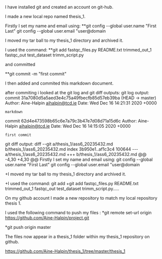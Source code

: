 I have installed git and created an account on git-hub.

I made a new local repo named thesis_1. 

Firstly I set my name and email using:
**git config --global user.name "First Last"
git config --global user.email "user@domain

I moved my tar ball to my thesis_1 directory and archived it.

I used the command:
**git add fastqc_files.py README.txt trimmed_out_1 fastqc_out test_dataset trimm_script.py

and committed 

**git commit -m "first commit"

I then added and commited this markdown document.


after commiting i looked at the git log and git diff outputs:
git log output:
commit 31a7080d5a5aed3e4c75a49fbecfb85d57eb39ba (HEAD -> master)
Author: Aine-Halpin <aihalpin@tcd.ie>
Date:   Wed Dec 16 14:21:31 2020 +0000

    markdown

commit 62d4e473598b65c6e7a79c3b47e7d08d71a15d6c
Author: Aine-Halpin <aihalpin@tcd.ie>
Date:   Wed Dec 16 14:15:05 2020 +0000

    first commit
    
git diff output:
diff --git a/thesis_1/ass6_20235432.md b/thesis_1/ass6_20235432.md
index 3b950e1..af1c3c4 100644
--- a/thesis_1/ass6_20235432.md
+++ b/thesis_1/ass6_20235432.md
@@ -4,30 +4,30 @@ Firstly I set my name and email using:
 git config --global user.name "First Last"
 git config --global user.email "user@domain
 
+I moved my tar ball to my thesis_1 directory and archived it.

+I used the command:
git add
+git add fastqc_files.py README.txt trimmed_out_1 fastqc_out test_dataset trimm_script.py.....
 
 
On my github account I made a new repository to match my local repository thesis 1.

I used the following command to push my files :
*git remote set-url origin https://github.com/Aine-Halpin/project.git

*git push origin master

The files now appear in a thesis_1 folder within my thesis_1 repository on github.

https://github.com/Aine-Halpin/thesis_1/tree/master/thesis_1






